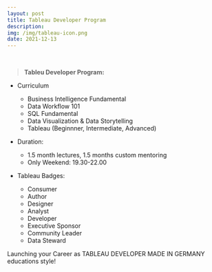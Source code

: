 ```yaml
---
layout: post
title: Tableau Developer Program
description: 
img: /img/tableau-icon.png
date: 2021-12-13
---
```




<Br>

  
> **Tableu Developer Program:**
  * Curriculum
    * Business Intelligence Fundamental
    * Data Workflow 101
    * SQL Fundamental
    * Data Visualization & Data Storytelling
    * Tableau (Beginnner, Intermediate, Advanced)
    
  * Duration:
    * 1.5 month lectures, 1.5 months custom mentoring
    * Only Weekend: 19.30-22.00
  * Tableau Badges:
    * Consumer
    * Author
    * Designer
    * Analyst
    * Developer
    * Executive Sponsor
    * Community Leader
    * Data Steward
  
 
  Launching your Career as TABLEAU DEVELOPER MADE IN GERMANY educations style!
    
  
  







